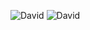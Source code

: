 ![David](https://david-dm.org/mkollers/my-happy-nails/status.svg)
![David](https://david-dm.org/mkollers/my-happy-nails/dev-status.svg)
